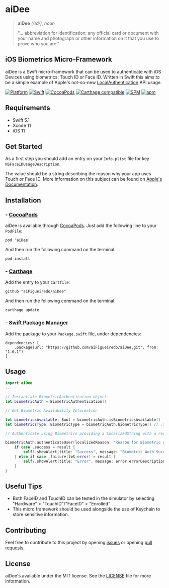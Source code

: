 # aiDee

> **aiDee** *(/ɪd/)*, *noun*
>
> "... abbreviation for identification: any official card or document with your name and photograph or other information on it that you use to prove who you are."


## iOS Biometrics Micro-Framework

aiDee is a Swift micro-framework that can be used to authenticate with iOS Devices using biometrics: Touch ID or Face ID.
Written in Swift this aims to be a simple example of Apple's not-so-new [LocalAuthentication](https://developer.apple.com/documentation/localauthentication) API usage. 

[![Platform](https://img.shields.io/cocoapods/p/aiDee.svg?style=flat)](http://cocoapods.org/pods/aiDee)
[![Swift](https://img.shields.io/badge/swift-5.1-orange.svg)](https://cocoapods.org/pods/aiDee)
[![CocoaPods](https://img.shields.io/cocoapods/v/aiDee.svg)](https://cocoapods.org/pods/aiDee)
[![Carthage compatible](https://img.shields.io/badge/Carthage-compatible-4BC51D.svg?style=flat)](https://github.com/Carthage/Carthage)
[![SPM](https://img.shields.io/badge/swift%20package%20manager-compatible-green.svg)](https://github.com/aiFigueiredo/aiDee/)
[![apm](https://img.shields.io/apm/l/vim-mode.svg)](https://github.com/aiFigueiredo/aiDee/blob/master/LICENSE)


## Requirements

* Swift 5.1
* Xcode 11
* iOS 11


## Get Started

As a first step you should add an entry on your `Info.plist` file for key `NSFaceIDUsageDescription`.

The value should be a string describing the reason why your app uses Touch or Face ID. More information on this subject can be found on [Apple's](https://developer.apple.com/documentation/localauthentication/logging_a_user_into_your_app_with_face_id_or_touch_id) [Documentation](https://developer.apple.com/library/archive/documentation/General/Reference/InfoPlistKeyReference/Articles/CocoaKeys.html#//apple_ref/doc/uid/TP40009251-SW75).


## Installation

### - [CocoaPods](https://cocoapods.org)

aiDee is available through [CocoaPods](https://cocoapods.org/pods/aiDee). 
Just add the following line to your `PodFile`:

```
pod 'aiDee'
```
And then run the following command on the terminal:

```
pod install
```

### - [Carthage](https://github.com/Carthage/Carthage)
Add the entry to your `Cartfile`:

```
github "aiFigueiredo/aiDee"
```

And then run the following command on the terminal:

```
carthage update
```

### - [Swift Package Manager](https://swift.org/package-manager/)
Add the package to your `Package.swift` file, under dependencies:

```
dependencies: [
    .package(url: "https://github.com/aiFigueiredo/aiDee.git", from: "1.0.1")
]
```


## Usage

```swift
import aiDee
...

// Instantiate BiometricAuthentication object
let biometricAuth = BiometricAuthentication()

// Get Biometric Availability Information

let biometricsAvailable: Bool = biometricAuth.isBiometricsAvailable()
let biometricsType: BiometricType = biometricAuth.biometricType() // .touchId / .faceId / .none

// Authenticate using Biometrics providing a LocalizedString with a reason for the request

biometricAuth.authenticateUser(localizedReason: "Reason for Biometric request") { [weak self] result in
    if case .success = result {
        self?.showAlert(title: "Success", message: "Biometric Auth Successfull")
    } else if case .failure(let error) = result {
        self?.showAlert(title: "Error", message: error.errorDescription)
    }
}
```


## Useful Tips
- Both FaceID and TouchID can be tested in the simulator by selecting "Hardware" > "TouchID"/"FaceID" > "Enrolled"
- This micro framework should be used alongside the use of Keychain to store sensitive information.


## Contributing

Feel free to contribute to this project by opening  [issues](https://github.com/aiFigueiredo/aiDee/issues?q=is%3Aissue+is%3Aopen+sort%3Aupdated-desc) or opening [pull requests](https://github.com/aiFigueiredo/aiDee/pulls?q=is%3Apr+is%3Aopen+sort%3Aupdated-desc).


## License

aiDee's available under the MIT license. See the [LICENSE](https://github.com/aiFigueiredo/aiDee/blob/master/LICENSE) file for more information.
